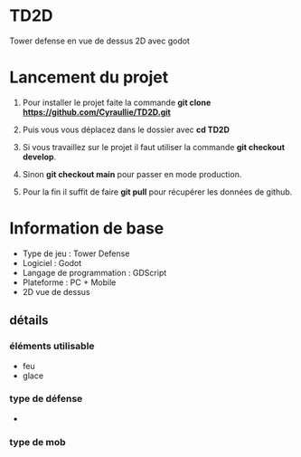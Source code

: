 # TD2D
Tower defense en vue de dessus 2D avec godot

# Lancement du projet

1. Pour installer le projet faite la commande __git clone https://github.com/Cyraullie/TD2D.git__

2. Puis vous vous déplacez dans le dossier avec __cd TD2D__

3. Si vous travaillez sur le projet il faut utiliser la commande __git checkout develop__.

4. Sinon __git checkout main__ pour passer en mode production.

5. Pour la fin il suffit de faire __git pull__ pour récupérer les données de github.


# Information de base
- Type de jeu : Tower Defense
- Logiciel : Godot
- Langage de programmation : GDScript
- Plateforme : PC + Mobile
- 2D vue de dessus

## détails

### éléments utilisable 
- feu
- glace

### type de défense 
- 


### type de mob

